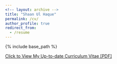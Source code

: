 ```yaml
---
<!-- layout: archive -->
title: "Shaan Ul Haque"
permalink: /cv/
author_profile: true
redirect_from:
  - /resume
---
```


{% include base_path %}

[Click to View My Up-to-date Curriculum Vitae [PDF]](http://shaan3130.github.io/files/SHAAN_CV.pdf)

<!-- <embed src="http://shaan3130.github.io/files/resume.pdf" width="650" height="1800" type='application/pdf'> -->
